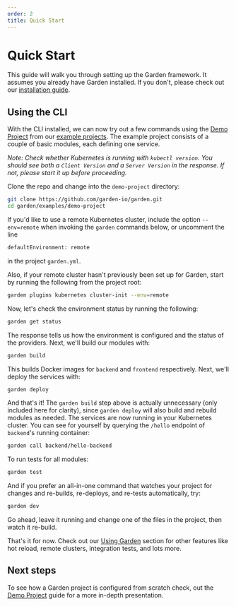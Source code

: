 ```yaml
---
order: 2
title: Quick Start
---
```


# Quick Start

This guide will walk you through setting up the Garden framework. It assumes you already have Garden installed. If you don't, please check out our [installation guide](./installation.md).

## Using the CLI

With the CLI installed, we can now try out a few commands using the [Demo Project](./examples/demo-project.md) from our [example projects](./examples/README.md). The example project consists of a couple of basic modules, each defining one service.

_Note: Check whether Kubernetes is running with `kubectl version`. You should see both a `Client Version` and a `Server Version` in the response. If not, please start it up before proceeding._

Clone the repo and change into the `demo-project`  directory:

```sh
git clone https://github.com/garden-io/garden.git
cd garden/examples/demo-project
```

If you'd like to use a remote Kubernetes cluster, include the option `--env=remote` when invoking the `garden` commands below, or uncomment the line

```sh
defaultEnvironment: remote
```

in the project `garden.yml`.

Also, if your remote cluster hasn't previously been set up for Garden, start by running the following from the project root:

``` sh
garden plugins kubernetes cluster-init --env=remote
```

Now, let's check the environment status by running the following:

```sh
garden get status
```

The response tells us how the environment is configured and the status of the providers. Next, we'll build our modules with:

```sh
garden build
```

This builds Docker images for `backend` and `frontend` respectively. Next, we'll deploy the services with:

```sh
garden deploy
```

And that's it! The `garden build` step above is actually unnecessary (only included here for clarity), since `garden deploy` will also build and rebuild modules as needed. The services are now running in your Kubernetes cluster. You can see for yourself by querying the `/hello` endpoint of `backend`'s running container:

```sh
garden call backend/hello-backend
```

To run tests for all modules:

```sh
garden test
```

And if you prefer an all-in-one command that watches your project for changes and re-builds, re-deploys, and re-tests automatically, try:

```sh
garden dev
```

Go ahead, leave it running and change one of the files in the project, then watch it re-build.

That's it for now. Check out our [Using Garden](./guides/README.md) section for other features like hot reload, remote clusters, integration tests, and lots more.

## Next steps

To see how a Garden project is configured from scratch check, out the [Demo Project](./examples/demo-project.md) guide for a more in-depth presentation.
